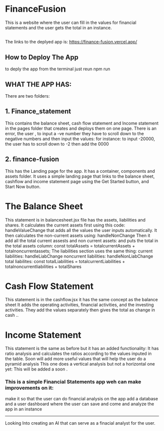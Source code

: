 # FinanceFusion
This is a website where the user can fill in the values for financial statements and the user gets the total in an instance.

## 
The links to the deplyed app is: https://finance-fusion.vercel.app/

## How to Deploy The App
to deply the app from the terminal just reun
npm run

## WHAT THE APP HAS:
There are two folders:
 ## 1. Finance_statement
 This contains the balance sheet, cash flow statement and Income statement in the pages folder that creates and deploys them on one page.
 There is an error, the user , to input a -ve number they have to scroll down to the negative numbers and then input the values:
 for instance:
 to input -20000, the user has to scroll down to -2 then add the 0000

## 2. finance-fusion
This has the Landing page for the app. It has a container, components and assets folder.
It uses a simple landing page that links to the balance sheet, cashflow and income statement page using the Get Started button, and Start Now button.

# The Balance Sheet
This statement is in balancesheet.jsx file has the assets, liabilities and shares.
It calculates the current assets first using this code:
  handleValueChange that adds all the values the user inputs automatically.
It then calculates the non-current assets using:
  handleNonChange 
Then it add all the total current assests and non current assets:
 and puts the total in the total assets column:
 const totalAssets = totalcurrentAssets + totalnoncurrentassets;
The liabilities section uses the same thing:
current liabilities: handleLiabChange 
noncurrent liabilities: handleNonLiabChange
total liabilites: const totalLiabilities = totalcurrentLiabilities + totalnoncurrentliabilities + totalShares 

# Cash Flow Statement
This statement is in the cashflow.jsx it has the same concept as the balance sheet
It adds the operating activities, financial activities, and the investing activities.
They add the values separately then gives the total as change in cash ..

# Income Statement
This statement is the same as before but it has an added functionality:
It has ratio analysis and calculates the ratios according to the values inputed in the table.
Soon will add more useful values that will help the user do a pyramid analysis
This one does a vertical analysis but not a horizontal one yet:
This will be added a soon .

### This is a simple Financial Statements app weh can make improvements on it:
 make it so that the user can do financial analysis on the app
 add a database and a user dashboard where the user can save and come and analyze the app in an instance

 *********************************
 Looking Into creating an AI that can serve as a finacial analyst for the user. 
